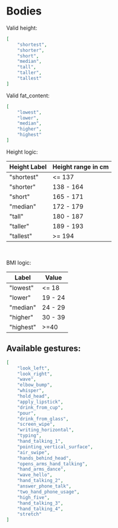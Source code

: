 # Bodies

Valid height:

```json
[
    "shortest",
    "shorter",
    "short",
    "median",
    "tall",
    "taller",
    "tallest"
]
```


Valid fat_content:

```json
[
    "lowest",
    "lower",
    "median",
    "higher",
    "highest"
]
```


Height logic:

| Height Label      | Height range in cm|
| ----------- | -----------  |
| "shortest"  |    <= 137    |
| "shorter"   |    138 - 164 |
| "short"     |    165 - 171 |
| "median"    |    172 - 179 |
| "tall"      |    180 - 187 |
| "taller"    |    189 - 193 |
| "tallest"   |    >= 194    |

<br />

BMI logic:

| Label      | Value|
| ----------- | -----------  |
| "lowest"    |    <= 18    |
| "lower"     |    19 - 24 |
| "median"    |    24 - 29 |
| "higher"    |    30 - 39 |
| "highest"   |    >=40    |


## Available gestures:

```json
[
    "look_left",
    "look_right",
    "wave",
    "elbow_bump",
    "whisper",
    "hold_head",
    "apply_lipstick",
    "drink_from_cup",
    "pour",
    "drink_from_glass",
    "screen_wipe",
    "writing_horizontal",
    "typing",
    "hand_talking_1",
    "pointing_vertical_surface",
    "air_swipe",
    "hands_behind_head",
    "opens_arms_hand_talking",
    "hand_arms_dance",
    "wave_hello",
    "hand_talking_2",
    "answer_phone_talk",
    "two_hand_phone_usage",
    "high_five",
    "hand_talking_3",
    "hand_talking_4",
    "stretch"
]
```
